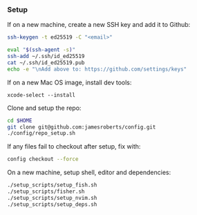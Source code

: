 ### Setup

If on a new machine, create a new SSH key and add it to Github:

```bash
ssh-keygen -t ed25519 -C "<email>"
```

```bash
eval "$(ssh-agent -s)"
ssh-add ~/.ssh/id_ed25519
cat ~/.ssh/id_ed25519.pub
echo -e "\nAdd above to: https://github.com/settings/keys"
```

If on a new Mac OS image, install dev tools:

```
xcode-select --install
```

Clone and setup the repo:

```bash
cd $HOME
git clone git@github.com:jamesroberts/config.git
./config/repo_setup.sh
```

If any files fail to checkout after setup, fix with:

```bash
config checkout --force
```

On a new machine, setup shell, editor and dependencies:

```bash
./setup_scripts/setup_fish.sh
./setup_scripts/fisher.sh
./setup_scripts/setup_nvim.sh
./setup_scripts/setup_deps.sh
```
